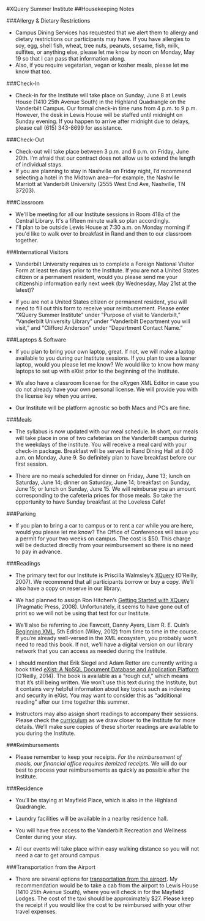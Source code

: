 #XQuery Summer Institute
##Housekeeping Notes

###Allergy & Dietary Restrictions

- Campus Dining Services has requested that we alert them to allergy and dietary restrictions our participants may have. If you have allergies to soy, egg, shell fish, wheat, tree nuts, peanuts, sesame, fish, milk, sulfites, or anything else, please let me know by noon on Monday, May 19 so that I can pass that information along.
- Also, if you require vegetarian, vegan or kosher meals, please let me know that too. 

###Check-In

- Check-in for the Institute will take place on Sunday, June 8 at Lewis House (1410 25th Avenue South) in the Highland Quadrangle on the Vanderbilt Campus. Our formal check-in time runs from 4 p.m. to 9 p.m. However, the desk in Lewis House will be staffed until midnight on Sunday evening. If you happen to arrive after midnight due to delays, please call (615) 343-8699 for assistance.

###Check-Out

- Check-out will take place between 3 p.m. and 6 p.m. on Friday, June 20th. I’m afraid that our contract does not allow us to extend the length of individual stays. 
- If you are planning to stay in Nashville on Friday night, I’d recommend selecting a hotel in the Midtown area—for example, the Nashville Marriott at Vanderbilt University (2555 West End Ave, Nashville, TN 37203). 

###Classroom

- We'll be meeting for all our Institute sessions in Room 418a of the Central Library. It's a fifteen minute walk so plan accordingly. 
- I'll plan to be outside Lewis House at 7:30 a.m. on Monday morning if you'd like to walk over to breakfast in Rand and then to our classroom together.

###International Visitors

- Vanderbilt University requires us to complete a Foreign National Visitor Form at least ten days prior to the Institute. If you are not a United States citizen or a permanent resident, would you please send me your citizenship information early next week (by Wednesday, May 21st at the latest)? 

- If you are not a United States citizen or permanent resident, you will need to fill out this form to receive your reimbursement. Please enter “XQuery Summer Institute” under “Purpose of visit to Vanderbilt,” “Vanderbilt University Library” under “Vanderbilt Department you will visit,” and "Clifford Anderson" under “Department Contact Name.” 

###Laptops & Software

- If you plan to bring your own laptop, great. If not, we will make a laptop available to you during our Institute sessions. If you plan to use a loaner laptop, would you please let me know? We would like to know how many laptops to set up with eXist prior to the beginning of the Institute. 

- We also have a classroom license for the oXygen XML Editor in case you do not already have your own personal license. We will provide you with the license key when you arrive.

- Our Institute will be platform agnostic so both Macs and PCs are fine. 

###Meals

- The syllabus is now updated with our meal schedule. In short, our meals will take place in one of two cafeterias on the Vanderbilt campus during the weekdays of the institute. You will receive a meal card with your check-in package. Breakfast will be served in Rand Dining Hall at 8:00 a.m. on Monday, June 9. So definitely plan to have breakfast before our first session.

- There are no meals scheduled for dinner on Friday, June 13; lunch on Saturday, June 14; dinner on Saturday, June 14; breakfast on Sunday, June 15; or lunch on Sunday, June 15. We will reimburse you an amount corresponding to the cafeteria prices for those meals. So take the opportunity to have Sunday breakfast at the Loveless Cafe! 

###Parking

- If you plan to bring a car to campus or to rent a car while you are here, would you please let me know? The Office of Conferences will issue you a permit for your two weeks on campus. The cost is $50. This charge will be deducted directly from your reimbursement so there is no need to pay in advance.

###Readings

- The primary text for our Institute is Priscilla Walmsley’s [XQuery](http://shop.oreilly.com/product/9780596006341.do) (O’Reilly, 2007). We recommend that all participants borrow or buy a copy. We’ll also have a copy on reserve in our library.

- We had planned to assign Ron Hitchen’s [Getting Started with XQuery](http://pragprog.com/book/xquery/getting-started-with-xquery) (Pragmatic Press, 2008). Unfortunately, it seems to have gone out of print so we will not be using that text for our Institute. 

- We’ll also be referring to Joe Fawcett, Danny Ayers, Liam R. E. Quin’s [Beginning XML](http://www.wiley.com/WileyCDA/WileyTitle/productCd-1118162137.html), 5th Edition (Wiley, 2012) from time to time in the course. If you’re already well-versed in the XML ecosystem, you probably won’t need to read this book. If not, we’ll have a digital version on our library network that you can access as needed during the Institute. 

- I should mention that Erik Siegel and Adam Retter are currently writing a book titled [eXist: A NoSQL Document Database and Application Platform](http://shop.oreilly.com/product/0636920026525.do) (O’Reilly, 2014). The book is available as a “rough cut,” which means that it’s still being written. We won’t use this text during the Institute, but it contains very helpful information about key topics such as indexing and security in eXist. You may want to consider this as “additional reading” after our time together this summer.

- Instructors may also assign short readings to accompany their sessions. Please check the [curriculum](https://github.com/XQueryInstitute/Course-Materials/blob/master/syllabus.md) as we draw closer to the Institute for more details. We’ll make sure copies of these shorter readings are available to you during the Institute.

###Reimbursements

- Please remember to keep your receipts. *For the reimbursement of meals, our financial office requires itemized receipts.* We will do our best to process your reimbursements as quickly as possible after the Institute. 

###Residence

- You’ll be staying at Mayfield Place, which is also in the Highland Quadrangle.

- Laundry facilities will be available in a nearby residence hall. 

- You will have free access to the Vanderbilt Recreation and Wellness Center during your stay. 

- All our events will take place within easy walking distance so you will not need a car to get around campus.

###Transportation from the Airport

- There are several options for [transportation from the airport](http://www.flynashville.com/ground-transportation/Pages/default.aspx). My recommendation would be to take a cab from the airport to Lewis House (1410 25th Avenue South), where you will check in for the Mayfield Lodges. The cost of the taxi should be approximately $27. Please keep the receipt if you would like the cost to be reimbursed with your other travel expenses.
